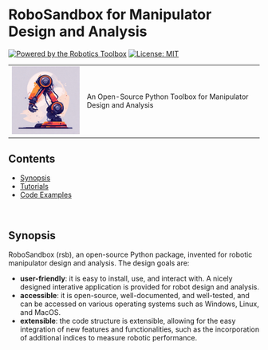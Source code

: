 # RoboSandbox for Manipulator Design and Analysis

[![Powered by the Robotics Toolbox](https://raw.githubusercontent.com/petercorke/robotics-toolbox-python/master/.github/svg/rtb_powered.min.svg)](https://github.com/petercorke/robotics-toolbox-python)
[![License: MIT](https://img.shields.io/badge/License-MIT-yellow.svg)](https://opensource.org/licenses/MIT)

<table style="border:0px">
<tr style="border:0px">
<td style="border:0px">
<img src="docs/figs/robosandbox_icon.jpeg" width="200"></td>
<td style="border:0px">
An Open-Source Python Toolbox for Manipulator Design and Analysis
</td>
</tr>
</table>

<!-- <br> -->

## Contents

- [Synopsis](#1)
- [Tutorials](#3)
- [Code Examples](#4)


<br>

<a id='1'></a>
## Synopsis

RoboSandbox (rsb), an open-source Python package, invented for robotic manipulator design and analysis. The design goals are:
- **user-friendly**: it is easy to install, use, and interact with. A nicely designed interative application is provided for robot design and analysis.
- **accessible**: it is open-source, well-documented, and well-tested, and can be accessed on various operating systems such as Windows, Linux, and MacOS.
- **extensible**: the code structure is extensible, allowing for the easy integration of new features and functionalities, such as the incorporation of additional indices to measure robotic performance.

